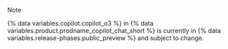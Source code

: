 > [!NOTE]
> {% data variables.copilot.copilot_o3 %} in {% data variables.product.prodname_copilot_chat_short %} is currently in {% data variables.release-phases.public_preview %} and subject to change.
